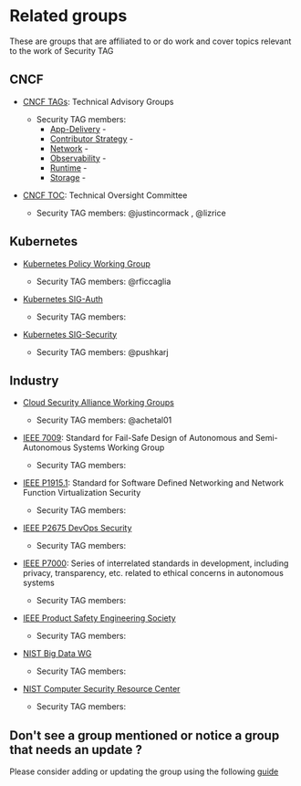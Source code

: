 # Related groups

These are groups that are affiliated to or do work and cover topics relevant to
the work of Security TAG

## CNCF

* [CNCF TAGs](https://github.com/cncf/toc#technical-advisory-groups):
  Technical Advisory Groups
  * Security TAG members:
    - [App-Delivery](https://github.com/cncf/tag-app-delivery) -
    - [Contributor Strategy](https://github.com/cncf/tag-contributor-strategy) -
    - [Network](https://github.com/cncf/tag-network) -
    - [Observability](https://github.com/cncf/tag-observability) -
    - [Runtime](https://github.com/cncf/tag-runtime) -
    - [Storage](https://github.com/cncf/tag-app-delivery) -

* [CNCF TOC](https://github.com/cncf/toc): Technical Oversight Committee
  * Security TAG members: @justincormack , @lizrice

## Kubernetes

* [Kubernetes Policy Working Group](https://github.com/kubernetes/community/tree/master/wg-policy)
  * Security TAG members: @rficcaglia

* [Kubernetes SIG-Auth](https://github.com/kubernetes/community/tree/master/sig-auth)
  * Security TAG members:

* [Kubernetes SIG-Security](https://github.com/kubernetes/community/tree/master/sig-security)
  * Security TAG members: @pushkarj

## Industry

* [Cloud Security Alliance Working Groups](https://cloudsecurityalliance.org/research/working-groups/)
  * Security TAG members: @achetal01

* [IEEE 7009](https://standards.ieee.org/develop/project/7009.html): Standard
  for Fail-Safe Design of Autonomous and Semi-Autonomous Systems Working Group
  * Security TAG members:

* [IEEE P1915.1](https://standards.ieee.org/develop/project/1915.1.html):
  Standard for Software Defined Networking and Network Function Virtualization
  Security
  * Security TAG members:

* [IEEE P2675 DevOps Security](https://standards.ieee.org/develop/project/2675.html)
  * Security TAG members:

* [IEEE P7000](https://standards.ieee.org/develop/project/7000.html): Series of
  interrelated standards in development, including privacy, transparency, etc.
  related to ethical concerns in autonomous systems
  * Security TAG members:

* [IEEE Product Safety Engineering Society](http://ewh.ieee.org/soc/pses/)
  * Security TAG members:

* [NIST Big Data WG](https://bigdatawg.nist.gov/)
  * Security TAG members:

* [NIST Computer Security Resource Center](https://csrc.nist.gov/)
  * Security TAG members:

## Don't see a group mentioned or notice a group that needs an update ?

Please consider adding or updating the group using the following
[guide](adding-or-updating-groups.md)
